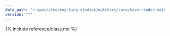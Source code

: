 ```yaml
---
data_path: "r-spec/sleeping-king-studios/matchers/core/have-reader-matcher"
version: "*"
---
```


{% include reference/class.md %}
